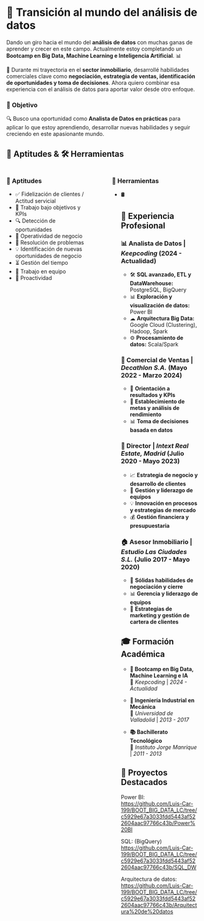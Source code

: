 # 🚀 Transición al mundo del análisis de datos  

Dando un giro hacia el mundo del **análisis de datos** con muchas ganas de aprender y crecer en este campo. Actualmente estoy completando un **Bootcamp en Big Data, Machine Learning e Inteligencia Artificial**. 📊  

💼 Durante mi trayectoria en el **sector inmobiliario**, desarrollé habilidades comerciales clave como **negociación, estrategia de ventas, identificación de oportunidades y toma de decisiones**. Ahora quiero combinar esa experiencia con el análisis de datos para aportar valor desde otro enfoque.  

### 🎯 Objetivo  
🔍 Busco una oportunidad como **Analista de Datos en prácticas** para aplicar lo que estoy aprendiendo, desarrollar nuevas habilidades y seguir creciendo en este apasionante mundo.  

## 🚀 Aptitudes & 🛠️ Herramientas  

<div style="display: flex; justify-content: space-between;">

  <div style="width: 45%;">
    <h3>🧩 Aptitudes</h3>
    <ul>
      <li>✅ Fidelización de clientes / Actitud servicial</li>
      <li>🎯 Trabajo bajo objetivos y KPIs</li>
      <li>🔍 Detección de oportunidades</li>
      <li>🏢 Operatividad de negocio</li>
      <li>🧩 Resolución de problemas</li>
      <li>💡 Identificación de nuevas oportunidades de negocio</li>
      <li>⏳ Gestión del tiempo</li>
      <li>🤝 Trabajo en equipo</li>
      <li>🚀 Proactividad</li>
    </ul>
  </div>

  <div style="width: 45%;">
    <h3>🔧 Herramientas</h3>
    <ul>
      <li>🛢





## 💼 Experiencia Profesional  

### 📊 Analista de Datos | *Keepcoding* (2024 - Actualidad)  
- 🛠 **SQL avanzado, ETL y DataWarehouse:** PostgreSQL, BigQuery  
- 📊 **Exploración y visualización de datos:** Power BI  
- ☁ **Arquitectura Big Data:** Google Cloud (Clustering), Hadoop, Spark  
- ⚙ **Procesamiento de datos:** Scala/Spark  

### 🏢 Comercial de Ventas | *Decathlon S.A.* (Mayo 2022 - Marzo 2024)  
- 🎯 **Orientación a resultados y KPIs**  
- 🎯 **Establecimiento de metas y análisis de rendimiento**  
- 📊 **Toma de decisiones basada en datos**  

### 🏢 Director | *Intext Real Estate, Madrid* (Julio 2020 - Mayo 2023)  
- 📈 **Estrategia de negocio y desarrollo de clientes**  
- 👥 **Gestión y liderazgo de equipos**  
- 💡 **Innovación en procesos y estrategias de mercado**  
- 💰 **Gestión financiera y presupuestaria**  

### 🏠 Asesor Inmobiliario | *Estudio Las Ciudades S.L.* (Julio 2017 - Mayo 2020)  
- 🤝 **Sólidas habilidades de negociación y cierre**  
- 📊 **Gerencia y liderazgo de equipos**  
- 🚀 **Estrategias de marketing y gestión de cartera de clientes**  




## 🎓 Formación Académica  

- **🚀 Bootcamp en Big Data, Machine Learning e IA**  
  📍 *Keepcoding* | *2024 - Actualidad*  

- **🔧 Ingeniería Industrial en Mecánica**  
  📍 *Universidad de Valladolid* | *2013 - 2017*  

- **📚 Bachillerato Tecnológico**  
  📍 *Instituto Jorge Manrique* | *2011 - 2013*  




## 📌 Proyectos Destacados

Power BI: https://github.com/Luis-Car-199/BOOT_BIG_DATA_LC/tree/c5929e67a3033fdd5443af522604aac97766c43b/Power%20BI

SQL: (BigQuery) https://github.com/Luis-Car-199/BOOT_BIG_DATA_LC/tree/c5929e67a3033fdd5443af522604aac97766c43b/SQL_DW

Arquitectura de datos: https://github.com/Luis-Car-199/BOOT_BIG_DATA_LC/tree/c5929e67a3033fdd5443af522604aac97766c43b/Arquitectura%20de%20datos
